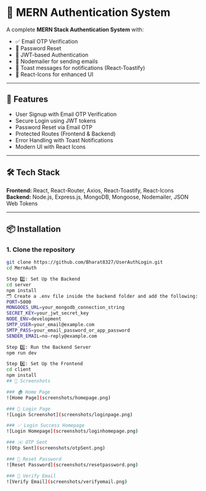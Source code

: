 # 🔐 MERN Authentication System

A complete **MERN Stack Authentication System** with:

- ✅ Email OTP Verification
- 🔁 Password Reset
- 🔑 JWT-based Authentication
- 📩 Nodemailer for sending emails
- 🍞 Toast messages for notifications (React-Toastify)
- 🌟 React-Icons for enhanced UI

---

## 🚀 Features

- User Signup with Email OTP Verification
- Secure Login using JWT tokens
- Password Reset via Email OTP
- Protected Routes (Frontend & Backend)
- Error Handling with Toast Notifications
- Modern UI with React Icons

---

## 🛠️ Tech Stack

**Frontend:** React, React-Router, Axios, React-Toastify, React-Icons  
**Backend:** Node.js, Express.js, MongoDB, Mongoose, Nodemailer, JSON Web Tokens

---

## 📦 Installation

### 1. Clone the repository

```bash
git clone https://github.com/Bharat8327/UserAuthLogin.git
cd MernAuth

Step 2️⃣: Set Up the Backend
cd server
npm install
🗂️ Create a .env file inside the backend folder and add the following:
PORT=5000
MONGOOES_URL=your_mongodb_connection_string
SECRET_KEY=your_jwt_secret_key
NODE_ENV=development
SMTP_USER=your_email@example.com
SMTP_PASS=your_email_password_or_app_password
SENDER_EMAIL=no-reply@example.com

Step 3️⃣: Run the Backend Server
npm run dev

Step 4️⃣: Set Up the Frontend
cd client
npm install
## 📸 Screenshots

### 🏠 Home Page
![Home Page](screenshots/homepage.png)

### 🔐 Login Page
![Login Screenshot](screenshots/loginpage.png)

### ✅ Login Success Homepage
![Login Homepage](screenshots/loginhomepage.png)

### ✉️ OTP Sent
![Otp Sent](screenshots/otpSent.png)

### 🔁 Reset Password
![Reset Password](screenshots/resetpassword.png)

### 📧 Verify Email
![Verify Email](screenshots/verifyemail.png)
```
